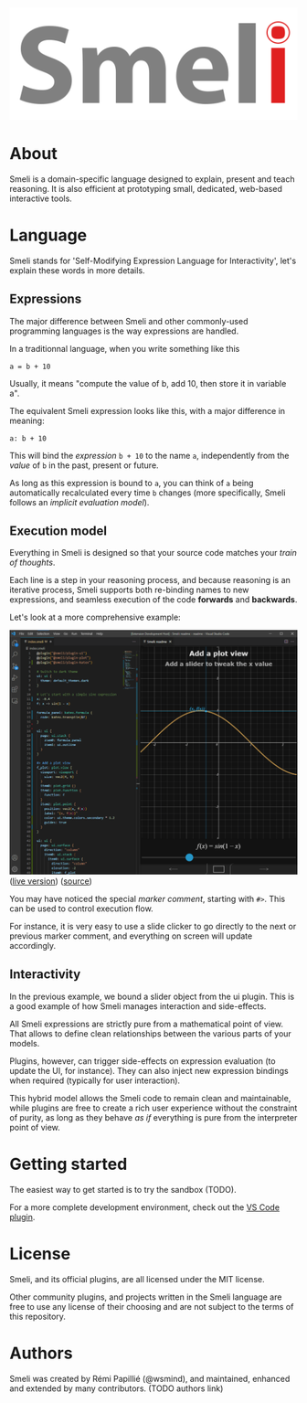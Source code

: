 ![Smeli Logo](assets/logo.svg)

# About

Smeli is a domain-specific language designed to explain, present and teach reasoning. It is also efficient at prototyping small, dedicated, web-based interactive tools.

# Language

Smeli stands for 'Self-Modifying Expression Language for Interactivity', let's explain these words in more details.

## Expressions

The major difference between Smeli and other commonly-used programming languages is the way expressions are handled.

In a traditionnal language, when you write something like this

```
a = b + 10
```

Usually, it means "compute the value of b, add 10, then store it in variable a".

The equivalent Smeli expression looks like this, with a major difference in meaning:

```
a: b + 10
```

This will bind the _expression_ `b + 10` to the name `a`, independently from the _value_ of `b` in the past, present or future.

As long as this expression is bound to `a`, you can think of `a` being automatically recalculated every time `b` changes (more specifically, Smeli follows an _implicit evaluation model_).

## Execution model

Everything in Smeli is designed so that your source code matches your _train of thoughts_.

Each line is a step in your reasoning process, and because reasoning is an iterative process, Smeli supports both re-binding names to new expressions, and seamless execution of the code **forwards** and **backwards**.

Let's look at a more comprehensive example:

![Code sample](assets/readme-sample.png)
([live version](https://smeli.io/samples/readme)) ([source](https://github.com/smeli-lang/smeli/blob/master/samples/readme/index.smeli))

You may have noticed the special _marker comment_, starting with `#>`. This can be used to control execution flow.

For instance, it is very easy to use a slide clicker to go directly to the next or previous marker comment, and everything on screen will update accordingly.

## Interactivity

In the previous example, we bound a slider object from the ui plugin. This is a good example of how Smeli manages interaction and side-effects.

All Smeli expressions are strictly pure from a mathematical point of view. That allows to define clean relationships between the various parts of your models.

Plugins, however, can trigger side-effects on expression evaluation (to update the UI, for instance). They can also inject new expression bindings when required (typically for user interaction).

This hybrid model allows the Smeli code to remain clean and maintainable, while plugins are free to create a rich user experience without the constraint of purity, as long as they behave _as if_ everything is pure from the interpreter point of view.

# Getting started

The easiest way to get started is to try the sandbox (TODO).

For a more complete development environment, check out the [VS Code plugin](https://github.com/smeli-lang/smeli/tree/master/extensions/vscode-smeli).

# License

Smeli, and its official plugins, are all licensed under the MIT license.

Other community plugins, and projects written in the Smeli language are free to use any license of their choosing and are not subject to the terms of this repository.

# Authors

Smeli was created by Rémi Papillié (@wsmind), and maintained, enhanced and extended by many contributors. (TODO authors link)
